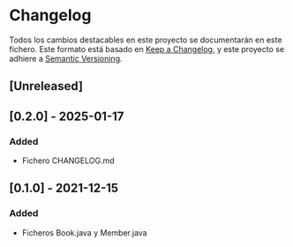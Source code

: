 # Changelog
Todos los cambios destacables en este proyecto se documentarán en este fichero.
Este formato está basado en [Keep a Changelog](https://keepachangelog.com/en/1.0.0/), y este proyecto se adhiere a [Semantic Versioning](https://semver.org/spec/v2.0.0.html).

## [Unreleased]

## [0.2.0] - 2025-01-17
### Added
- Fichero CHANGELOG.md

## [0.1.0] - 2021-12-15
### Added
- Ficheros Book.java y Member.java
